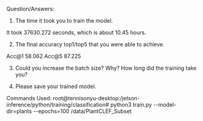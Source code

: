 Question/Answers:

1. The time it took you to train the model.

It took 37630.272 seconds, which is about 10.45 hours.

2. The final accuracy top1/top5 that you were able to achieve.

Acc@1 58.062 Acc@5 87.225

3. Could you increase the batch size? Why? How long did the training take you? 



4. Please save your trained model.

Commands Used:
root@tennisonyu-desktop:/jetson-inference/python/training/classification# python3 train.py --model-dir=plants --epochs=100 /data/PlantCLEF_Subset


